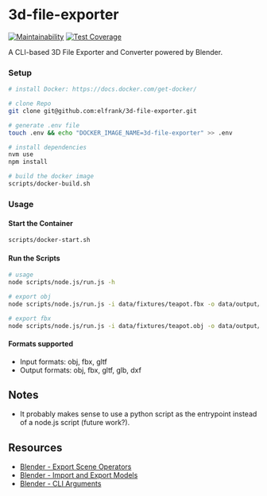 3d-file-exporter
========

[![Maintainability](https://api.codeclimate.com/v1/badges/91756ad255e7c1b0ce62/maintainability)](https://codeclimate.com/github/elfrank/3d-file-exporter/maintainability)
[![Test Coverage](https://api.codeclimate.com/v1/badges/91756ad255e7c1b0ce62/test_coverage)](https://codeclimate.com/github/elfrank/3d-file-exporter/test_coverage)

A CLI-based 3D File Exporter and Converter powered by Blender.


### Setup

```bash
# install Docker: https://docs.docker.com/get-docker/

# clone Repo
git clone git@github.com:elfrank/3d-file-exporter.git

# generate .env file
touch .env && echo "DOCKER_IMAGE_NAME=3d-file-exporter" >> .env

# install dependencies
nvm use
npm install

# build the docker image
scripts/docker-build.sh
```

### Usage

#### Start the Container

```bash
scripts/docker-start.sh
```

#### Run the Scripts

```bash
# usage
node scripts/node.js/run.js -h

# export obj
node scripts/node.js/run.js -i data/fixtures/teapot.fbx -o data/output/myfile.obj

# export fbx
node scripts/node.js/run.js -i data/fixtures/teapot.obj -o data/output/myfile.fbx
```

#### Formats supported
* Input formats: obj, fbx, gltf
* Output formats: obj, fbx, gltf, glb, dxf

## Notes
* It probably makes sense to use a python script as the entrypoint instead of a node.js script (future work?).

## Resources
* [Blender - Export Scene Operators](https://docs.blender.org/api/current/bpy.ops.export_scene.html)
* [Blender - Import and Export Models](https://blender.stackexchange.com/questions/16563/how-can-i-run-blender-from-the-command-line-to-export-and-import-models)
* [Blender - CLI Arguments](https://docs.blender.org/manual/en/latest/advanced/command_line/arguments.html)
